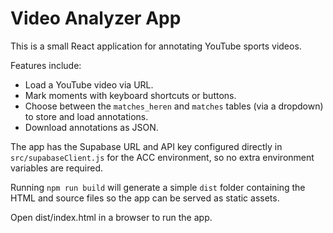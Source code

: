 # Video Analyzer App

This is a small React application for annotating YouTube sports videos.

Features include:
- Load a YouTube video via URL.
- Mark moments with keyboard shortcuts or buttons.
- Choose between the `matches_heren` and `matches` tables (via a dropdown) to store and load annotations.
- Download annotations as JSON.

The app has the Supabase URL and API key configured directly in `src/supabaseClient.js` for the ACC environment, so no extra environment variables are required.

Running `npm run build` will generate a simple `dist` folder containing the HTML and source files so the app can be served as static assets.
 

Open dist/index.html in a browser to run the app.
